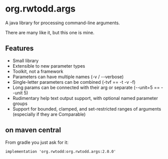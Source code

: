 
# org.rwtodd.args

A java library for processing command-line arguments.

There are many like it, but this one is mine.

## Features

- Small library
- Extensible to new parameter types
- Toolkit, not a framework
- Parameters can have multiple names (-v / --verbose)
- Single-letter parameters can be combined (-tvf == -t -v -f)
- Long params can be connected with their arg or separate (--unit=5 == --unit 5)
- Rudimentary help text output support, with optional named parameter groups
- Support for bounded, clamped, and set-restricted ranges of arguments (especially if they are Comparable)


## on maven central

From gradle you just ask for it:

    implementation 'org.rwtodd:org.rwtodd.args:2.0.0'

